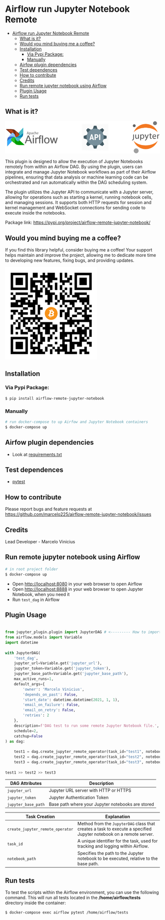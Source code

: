 # Airflow run Jupyter Notebook Remote 

- [Airflow run Jupyter Notebook Remote](#airflow-run-jupyter-notebook-remote)
  - [What is it?](#what-is-it)
  - [Would you mind buying me a coffee?](#would-you-mind-buying-me-a-coffee)
  - [Installation](#installation)
    - [Via Pypi Package:](#via-pypi-package)
    - [Manually](#manually)
  - [Airfow plugin dependencies](#airfow-plugin-dependencies)
  - [Test dependences](#test-dependences)
  - [How to contribute](#how-to-contribute)
  - [Credits](#credits)
  - [Run remote jupyter notebook using Airflow](#run-remote-jupyter-notebook-using-airflow)
  - [Plugin Usage](#plugin-usage)
  - [Run tests](#run-tests)

## What is it?

!['architecture'](https://raw.githubusercontent.com/marcelo225/airflow-remote-jupyter-notebook/main/architecture.png)

This plugin is designed to allow the execution of Jupyter Notebooks remotely from within an Airflow DAG. By using the plugin, users can integrate and manage Jupyter Notebook workflows as part of their Airflow pipelines, ensuring that data analysis or machine learning code can be orchestrated and run automatically within the DAG scheduling system.

The plugin utilizes the Jupyter API to communicate with a Jupyter server, allowing for operations such as starting a kernel, running notebook cells, and managing sessions. It supports both HTTP requests for session and kernel management and WebSocket connections for sending code to execute inside the notebooks.

Package link: https://pypi.org/project/airflow-remote-jupyter-notebook/

## Would you mind buying me a coffee?

If you find this library helpful, consider buying me a coffee! Your support helps maintain and improve the project, allowing me to dedicate more time to developing new features, fixing bugs, and providing updates.

![coffee](https://raw.githubusercontent.com/marcelo225/airflow-remote-jupyter-notebook/main/qr_code.png)

## Installation

### Via Pypi Package:

```bash
$ pip install airflow-remote-jupyter-notebook
```

### Manually

```bash
# run docker-compose to up Airfow and Jupyter Notebook containers
$ docker-compose up
```

## Airfow plugin dependencies

- Look at [requirements.txt](airflow/requirements.txt)

## Test dependences

- [pytest](https://docs.pytest.org)

## How to contribute

Please report bugs and feature requests at
https://github.com/marcelo225/airflow-remote-jupyter-notebook/issues

## Credits

Lead Developer - Marcelo Vinicius

## Run remote jupyter notebook using Airflow

```bash
# in root project folder
$ docker-compose up
```

- Open [http://localhost:8080](http://localhost:8080) in your web browser to open Airflow
- Open [http://localhost:8888](http://localhost:8888) in your web browser to open Jupyter Notebook, when you need it
- Run `test_dag` in Airflow

## Plugin Usage

```python

from jupyter_plugin.plugin import JupyterDAG # <--------- How to import this plugin
from airflow.models import Variable
import datetime

with JupyterDAG(
    'test_dag',     
    jupyter_url=Variable.get('jupyter_url'),
    jupyter_token=Variable.get('jupyter_token'),
    jupyter_base_path=Variable.get('jupyter_base_path'),
    max_active_runs=1,
    default_args={
        'owner': 'Marcelo Vinicius',
        'depends_on_past': False,
        'start_date': datetime.datetime(2021, 1, 1),
        'email_on_failure': False,
        'email_on_retry': False,
        'retries': 2        
    },
    description=f'DAG test to run some remote Jupyter Notebook file.',
    schedule=2,
    catchup=False
) as dag:

    test1 = dag.create_jupyter_remote_operator(task_id="test1", notebook_path=f"notebooks/test1.ipynb")
    test2 = dag.create_jupyter_remote_operator(task_id="test2", notebook_path=f"notebooks/test2.ipynb")
    test3 = dag.create_jupyter_remote_operator(task_id="test3", notebook_path=f"notebooks/test3.ipynb")

test1 >> test2 >> test3
```

| **DAG Attributes**    | **Description**                                                                 |
|-----------------------|---------------------------------------------------------------------------------|
| `jupyter_url`         | Jupyter URL server with HTTP or HTTPS                                           |
| `jupyter_token`       | Jupyter Authentication Token                                                    |
| `jupyter_base_path`   | Base path where your Jupyter notebooks are stored                               |


| **Task Creation**     | **Explanation**                                                                 |
|-----------------------|---------------------------------------------------------------------------------|
| `create_jupyter_remote_operator` | Method from the `JupyterDAG` class that creates a task to execute a specified Jupyter notebook on a remote server. |
| `task_id`              | A unique identifier for the task, used for tracking and logging within Airflow.  |
| `notebook_path`        | Specifies the path to the Jupyter notebook to be executed, relative to the base path. |


## Run tests

To test the scripts within the Airflow environment, you can use the following command. 
This will run all tests located in the **/home/airflow/tests** directory inside the container:

```bash
$ docker-compose exec airflow pytest /home/airflow/tests
```